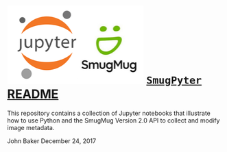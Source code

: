 ![](jupysmug.png) [`SmugPyter` README](http://bakerjd99.wordpress.com/the-jod-page/)
====================================================================================

This repository contains a collection of Jupyter notebooks that illustrate how to use Python
and the SmugMug Version 2.0 API to collect and modify image metadata.


John Baker
December 24, 2017
